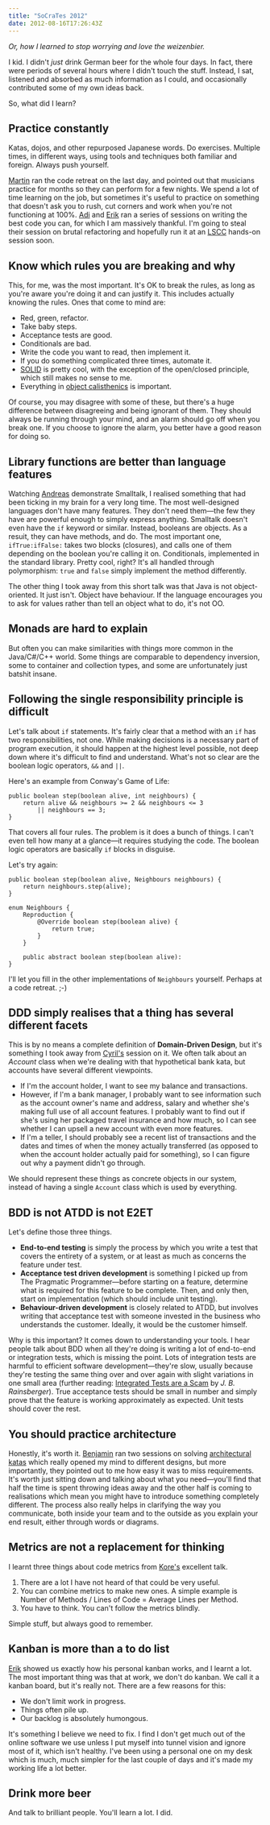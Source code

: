 ```yaml
---
title: "SoCraTes 2012"
date: 2012-08-16T17:26:43Z
---
```


*Or, how I learned to stop worrying and love the weizenbier.*

I kid. I didn't *just* drink German beer for the whole four days. In
fact, there were periods of several hours where I didn't touch the
stuff. Instead, I sat, listened and absorbed as much information as I
could, and occasionally contributed some of my own ideas back.

So, what did I learn?

Practice constantly
-------------------

Katas, dojos, and other repurposed Japanese words. Do exercises.
Multiple times, in different ways, using tools and techniques both
familiar and foreign. Always push yourself.

[Martin](http://twitter.com/martinklose) ran the code retreat on the
last day, and pointed out that musicians practice for months so they can
perform for a few nights. We spend a lot of time learning on the job,
but sometimes it's useful to practice on something that doesn't ask you
to rush, cut corners and work when you're not functioning at 100%.
[Adi](http://twitter.com/adibolb) and
[Erik](http://twitter.com/talboomerik) ran a series of sessions on
writing the best code you can, for which I am massively thankful. I'm
going to steal their session on brutal refactoring and hopefully run it
at an [LSCC](http://www.meetup.com/london-software-craftsmanship/)
hands-on session soon.

Know which rules you are breaking and why
-----------------------------------------

This, for me, was the most important. It's OK to break the rules, as
long as you're aware you're doing it and can justify it. This includes
actually knowing the rules. Ones that come to mind are:

-   Red, green, refactor.
-   Take baby steps.
-   Acceptance tests are good.
-   Conditionals are bad.
-   Write the code you want to read, then implement it.
-   If you do something complicated three times, automate it.
-   [SOLID](http://en.wikipedia.org/wiki/SOLID_(object-oriented_design))
    is pretty cool, with the exception of the open/closed principle,
    which still makes no sense to me.
-   Everything in [object
    calisthenics](http://www.bennadel.com/resources/uploads/2012/ObjectCalisthenics.pdf)
    is important.

Of course, you may disagree with some of these, but there's a huge
difference between disagreeing and being ignorant of them. They should
always be running through your mind, and an alarm should go off when you
break one. If you choose to ignore the alarm, you better have a good
reason for doing so.

Library functions are better than language features
---------------------------------------------------

Watching [Andreas](http://twitter.com/leiderleider) demonstrate
Smalltalk, I realised something that had been ticking in my brain for a
very long time. The most well-designed languages don't have many
features. They don't need them—the few they have are powerful enough to
simply express anything. Smalltalk doesn't even have the `if` keyword or
similar. Instead, booleans are objects. As a resuit, they can have
methods, and do. The most important one, `ifTrue:ifFalse:` takes two
blocks (closures), and calls one of them depending on the boolean you're
calling it on. Conditionals, implemented in the standard library. Pretty
cool, right? It's all handled through polymorphism: `true` and `false`
simply implement the method differently.

The other thing I took away from this short talk was that Java is not
object-oriented. It just isn't. Object have behaviour. If the language
encourages you to ask for values rather than tell an object what to do,
it's not OO.

Monads are hard to explain
--------------------------

But often you can make similarities with things more common in the
Java/C\#/C++ world. Some things are comparable to dependency inversion,
some to container and collection types, and some are unfortunately just
batshit insane.

Following the single responsibility principle is difficult
----------------------------------------------------------

Let's talk about `if` statements. It's fairly clear that a method with
an `if` has two responsibilities, not one. While making decisions is a
necessary part of program execution, it should happen at the highest
level possible, not deep down where it's difficult to find and
understand. What's not so clear are the boolean logic operators, `&&`
and `||`.

Here's an example from Conway's Game of Life:

    public boolean step(boolean alive, int neighbours) {
        return alive && neighbours >= 2 && neighbours <= 3
            || neighbours == 3;
    }

That covers all four rules. The problem is it does a bunch of things. I
can't even tell how many at a glance—it requires studying the code. The
boolean logic operators are basically `if` blocks in disguise.

Let's try again:

    public boolean step(boolean alive, Neighbours neighbours) {
        return neighbours.step(alive);
    }

    enum Neighbours {
        Reproduction {
            @Override boolean step(boolean alive) {
                return true;
            }
        }

        public abstract boolean step(boolean alive):
    }

I'll let you fill in the other implementations of `Neighbours` yourself.
Perhaps at a code retreat. ;-)

DDD simply realises that a thing has several different facets
-------------------------------------------------------------

This is by no means a complete definition of **Domain-Driven Design**,
but it's something I took away from [Cyril's](http://twitter.com/cyriux)
session on it. We often talk about an *Account* class when we're dealing
with that hypothetical bank kata, but accounts have several different
viewpoints.

-   If I'm the account holder, I want to see my balance and
    transactions.
-   However, if I'm a bank manager, I probably want to see information
    such as the account owner's name and address, salary and whether
    she's making full use of all account features. I probably want to
    find out if she's using her packaged travel insurance and how much,
    so I can see whether I can upsell a new account with even more
    features.
-   If I'm a teller, I should probably see a recent list of transactions
    and the dates and times of when the money actually transferred (as
    opposed to when the account holder actually paid for something), so
    I can figure out why a payment didn't go through.

We should represent these things as concrete objects in our system,
instead of having a single `Account` class which is used by everything.

BDD is not ATDD is not E2ET
---------------------------

Let's define those three things.

-   **End-to-end testing** is simply the process by which you write a
    test that covers the entirety of a system, or at least as much as
    concerns the feature under test.
-   **Acceptance test driven development** is something I picked up from
    The Pragmatic Programmer—before starting on a feature, determine
    what is required for this feature to be complete. Then, and only
    then, start on implementation (which should include unit testing).
-   **Behaviour-driven development** is closely related to ATDD, but
    involves writing that acceptance test with someone invested in the
    business who understands the customer. Ideally, it would be the
    customer himself.

Why is this important? It comes down to understanding your tools. I hear
people talk about BDD when all they're doing is writing a lot of
end-to-end or integration tests, which is missing the point. Lots of
integration tests are harmful to efficient software development—they're
slow, usually because they're testing the same thing over and over again
with slight variations in one small area (further reading: [Integrated
Tests are a
Scam](http://www.jbrains.ca/permalink/integrated-tests-are-a-scam-part-1)
by *J. B. Rainsberger*). True acceptance tests should be small in number
and simply prove that the feature is working approximately as expected.
Unit tests should cover the rest.

You should practice architecture
--------------------------------

Honestly, it's worth it. [Benjamin](http://twitter.com/benjamin) ran two
sessions on solving [architectural
katas](http://www.architecturalkatas.com/) which really opened my mind
to different designs, but more importantly, they pointed out to me how
easy it was to miss requirements. It's worth just sitting down and
talking about what you need—you'll find that half the time is spent
throwing ideas away and the other half is coming to realisations which
mean you might have to introduce something completely different. The
process also really helps in clarifying the way you communicate, both
inside your team and to the outside as you explain your end result,
either through words or diagrams.

Metrics are not a replacement for thinking
------------------------------------------

I learnt three things about code metrics from
[Kore's](http://twitter.com/koredn) excellent talk.

1.  There are a lot I have not heard of that could be very useful.
2.  You can combine metrics to make new ones. A simple example is Number
    of Methods / Lines of Code = Average Lines per Method.
3.  You have to think. You can't follow the metrics blindly.

Simple stuff, but always good to remember.

Kanban is more than a to do list
--------------------------------

[Erik](http://twitter.com/talboomerik) showed us exactly how his
personal kanban works, and I learnt a lot. The most important thing was
that at work, we don't do kanban. We call it a kanban board, but it's
really not. There are a few reasons for this:

-   We don't limit work in progress.
-   Things often pile up.
-   Our backlog is absolutely humongous.

It's something I believe we need to fix. I find I don't get much out of
the online software we use unless I put myself into tunnel vision and
ignore most of it, which isn't healthy. I've been using a personal one
on my desk which is much, much simpler for the last couple of days and
it's made my working life a lot better.

Drink more beer
---------------

And talk to brilliant people. You'll learn a lot. I did.
